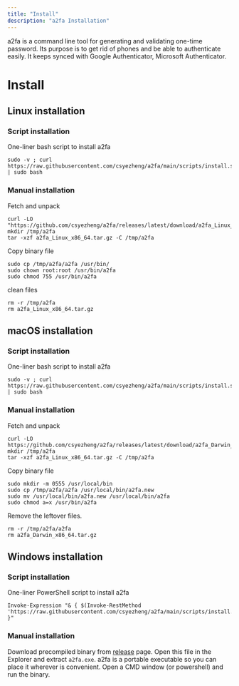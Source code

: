 ```yaml
---
title: "Install"
description: "a2fa Installation"
---
```


a2fa is a command line tool for generating and validating one-time password. Its purpose is to get rid of phones and be able to authenticate easily. It keeps synced with Google Authenticator, Microsoft Authenticator.

# Install

## Linux installation

### Script installation

One-liner bash script to install a2fa

    sudo -v ; curl https://raw.githubusercontent.com/csyezheng/a2fa/main/scripts/install.sh | sudo bash

### Manual installation

Fetch and unpack

    curl -LO "https://github.com/csyezheng/a2fa/releases/latest/download/a2fa_Linux_x86_64.tar.gz"
    mkdir /tmp/a2fa
    tar -xzf a2fa_Linux_x86_64.tar.gz -C /tmp/a2fa

Copy binary file

    sudo cp /tmp/a2fa/a2fa /usr/bin/
    sudo chown root:root /usr/bin/a2fa
    sudo chmod 755 /usr/bin/a2fa

clean files

```
rm -r /tmp/a2fa
rm a2fa_Linux_x86_64.tar.gz
```

## macOS installation

### Script installation

One-liner bash script to install a2fa

    sudo -v ; curl https://raw.githubusercontent.com/csyezheng/a2fa/main/scripts/install.sh | sudo bash

### Manual installation

Fetch and unpack

    curl -LO https://github.com/csyezheng/a2fa/releases/latest/download/a2fa_Darwin_x86_64.tar.gz
    mkdir /tmp/a2fa
    tar -xzf a2fa_Linux_x86_64.tar.gz -C /tmp/a2fa

Copy binary file

    sudo mkdir -m 0555 /usr/local/bin
    sudo cp /tmp/a2fa/a2fa /usr/local/bin/a2fa.new
    sudo mv /usr/local/bin/a2fa.new /usr/local/bin/a2fa
    sudo chmod a=x /usr/bin/a2fa

Remove the leftover files.

    rm -r /tmp/a2fa/a2fa 
    rm a2fa_Darwin_x86_64.tar.gz

## Windows installation

### Script installation

One-liner PowerShell script to install a2fa

```
Invoke-Expression "& { $(Invoke-RestMethod 'https://raw.githubusercontent.com/csyezheng/a2fa/main/scripts/install.ps1') }"
```
### Manual installation

Download precompiled binary from [release](https://github.com/csyezheng/a2fa/releases/) page. Open this file in the Explorer and extract `a2fa.exe`. a2fa is a portable executable so you can place it wherever is convenient. Open a CMD window (or powershell) and run the binary.



